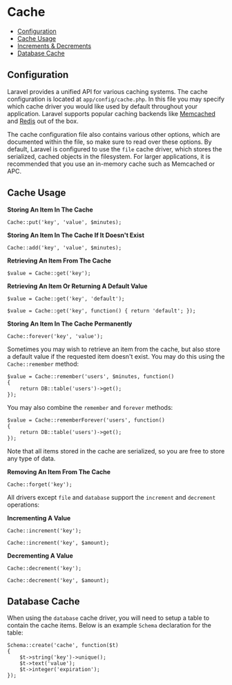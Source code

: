 # Cache

- [Configuration](#configuration)
- [Cache Usage](#cache-usage)
- [Increments & Decrements](#increments-and-decrements)
- [Database Cache](#database-cache)

<a name="configuration"></a>
## Configuration

Laravel provides a unified API for various caching systems. The cache configuration is located at `app/config/cache.php`. In this file you may specify which cache driver you would like used by default throughout your application. Laravel supports popular caching backends like [Memcached](http://memcached.org) and [Redis](http://redis.io) out of the box.

The cache configuration file also contains various other options, which are documented within the file, so make sure to read over these options. By default, Laravel is configured to use the `file` cache driver, which stores the serialized, cached objects in the filesystem. For larger applications, it is recommended that you use an in-memory cache such as Memcached or APC.

<a name="cache-usage"></a>
## Cache Usage

**Storing An Item In The Cache**

	Cache::put('key', 'value', $minutes);

**Storing An Item In The Cache If It Doesn't Exist**

	Cache::add('key', 'value', $minutes);

**Retrieving An Item From The Cache**

	$value = Cache::get('key');

**Retrieving An Item Or Returning A Default Value**

	$value = Cache::get('key', 'default');

	$value = Cache::get('key', function() { return 'default'; });

**Storing An Item In The Cache Permanently**

	Cache::forever('key', 'value');

Sometimes you may wish to retrieve an item from the cache, but also store a default value if the requested item doesn't exist. You may do this using the `Cache::remember` method:

	$value = Cache::remember('users', $minutes, function()
	{
		return DB::table('users')->get();
	});

You may also combine the `remember` and `forever` methods:

	$value = Cache::rememberForever('users', function()
	{
		return DB::table('users')->get();
	});

Note that all items stored in the cache are serialized, so you are free to store any type of data.

**Removing An Item From The Cache**

	Cache::forget('key');

<a name="increments-and-decrements"></a>

All drivers except `file` and `database` support the `increment` and `decrement` operations:

**Incrementing A Value**

	Cache::increment('key');

	Cache::increment('key', $amount);

**Decrementing A Value**

	Cache::decrement('key');

	Cache::decrement('key', $amount);

<a name="database-cache"></a>
## Database Cache

When using the `database` cache driver, you will need to setup a table to contain the cache items. Below is an example `Schema` declaration for the table:

	Schema::create('cache', function($t)
	{
		$t->string('key')->unique();
		$t->text('value');
		$t->integer('expiration');
	});
